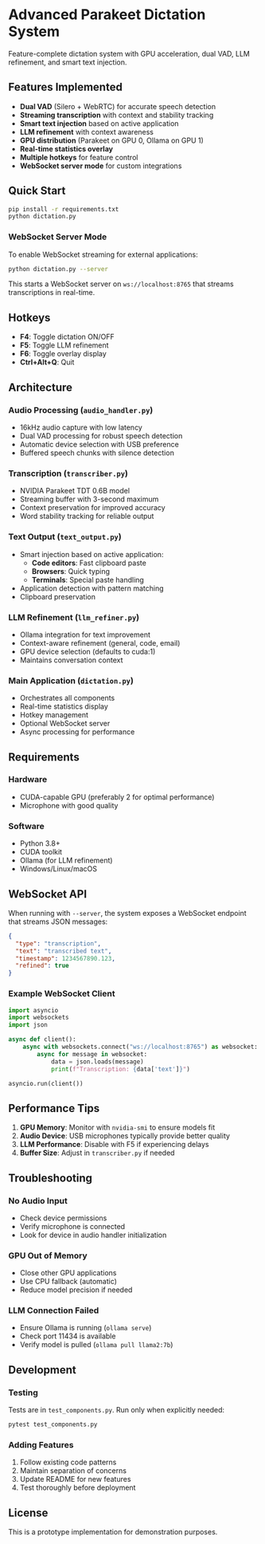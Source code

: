 # Advanced Parakeet Dictation System

Feature-complete dictation system with GPU acceleration, dual VAD, LLM refinement, and smart text injection.

## Features Implemented

- **Dual VAD** (Silero + WebRTC) for accurate speech detection
- **Streaming transcription** with context and stability tracking
- **Smart text injection** based on active application
- **LLM refinement** with context awareness
- **GPU distribution** (Parakeet on GPU 0, Ollama on GPU 1)
- **Real-time statistics overlay**
- **Multiple hotkeys** for feature control
- **WebSocket server mode** for custom integrations

## Quick Start

```bash
pip install -r requirements.txt
python dictation.py
```

### WebSocket Server Mode

To enable WebSocket streaming for external applications:

```bash
python dictation.py --server
```

This starts a WebSocket server on `ws://localhost:8765` that streams transcriptions in real-time.

## Hotkeys

- **F4**: Toggle dictation ON/OFF
- **F5**: Toggle LLM refinement
- **F6**: Toggle overlay display
- **Ctrl+Alt+Q**: Quit

## Architecture

### Audio Processing (`audio_handler.py`)
- 16kHz audio capture with low latency
- Dual VAD processing for robust speech detection
- Automatic device selection with USB preference
- Buffered speech chunks with silence detection

### Transcription (`transcriber.py`)
- NVIDIA Parakeet TDT 0.6B model
- Streaming buffer with 3-second maximum
- Context preservation for improved accuracy
- Word stability tracking for reliable output

### Text Output (`text_output.py`)
- Smart injection based on active application:
  - **Code editors**: Fast clipboard paste
  - **Browsers**: Quick typing
  - **Terminals**: Special paste handling
- Application detection with pattern matching
- Clipboard preservation

### LLM Refinement (`llm_refiner.py`)
- Ollama integration for text improvement
- Context-aware refinement (general, code, email)
- GPU device selection (defaults to cuda:1)
- Maintains conversation context

### Main Application (`dictation.py`)
- Orchestrates all components
- Real-time statistics display
- Hotkey management
- Optional WebSocket server
- Async processing for performance

## Requirements

### Hardware
- CUDA-capable GPU (preferably 2 for optimal performance)
- Microphone with good quality

### Software
- Python 3.8+
- CUDA toolkit
- Ollama (for LLM refinement)
- Windows/Linux/macOS

## WebSocket API

When running with `--server`, the system exposes a WebSocket endpoint that streams JSON messages:

```json
{
  "type": "transcription",
  "text": "transcribed text",
  "timestamp": 1234567890.123,
  "refined": true
}
```

### Example WebSocket Client

```python
import asyncio
import websockets
import json

async def client():
    async with websockets.connect("ws://localhost:8765") as websocket:
        async for message in websocket:
            data = json.loads(message)
            print(f"Transcription: {data['text']}")

asyncio.run(client())
```

## Performance Tips

1. **GPU Memory**: Monitor with `nvidia-smi` to ensure models fit
2. **Audio Device**: USB microphones typically provide better quality
3. **LLM Performance**: Disable with F5 if experiencing delays
4. **Buffer Size**: Adjust in `transcriber.py` if needed

## Troubleshooting

### No Audio Input
- Check device permissions
- Verify microphone is connected
- Look for device in audio handler initialization

### GPU Out of Memory
- Close other GPU applications
- Use CPU fallback (automatic)
- Reduce model precision if needed

### LLM Connection Failed
- Ensure Ollama is running (`ollama serve`)
- Check port 11434 is available
- Verify model is pulled (`ollama pull llama2:7b`)

## Development

### Testing
Tests are in `test_components.py`. Run only when explicitly needed:
```bash
pytest test_components.py
```

### Adding Features
1. Follow existing code patterns
2. Maintain separation of concerns
3. Update README for new features
4. Test thoroughly before deployment

## License

This is a prototype implementation for demonstration purposes.
